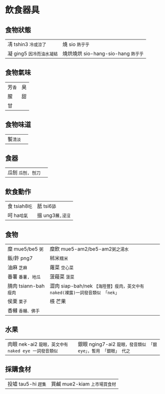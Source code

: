 # 飲食器具

## 食物狀態

|  |  |
| :--- | :--- |
| 凊 tshin3 `冷或涼了` | 燒 sio `熱乎乎` |
| 凝 ging5 `因冷而油水凝結` | 燒烘燒烘 sio-hang-sio-hang `熱乎乎` |

## 食物氣味

|  |  |
| :--- | :--- |
| 芳`香` | 臭 |
| 腥 | 甜 |
| 甘 |  |

## 食物味道

|  |  |
| :--- | :--- |
| 䭕`清淡` |  |

## 食器

|  |  |
| :--- | :--- |
| 瓜刨 `瓜刨, 刨刀` |  |

## 飲食動作

|  |  |
| :--- | :--- |
| 食 tsiah8`吃` | 舐 tsi6`舔` |
| 呵 ha`哈氣` | 搵 ung3`蘸,浸沒` |

## 食物

|  |  |
| :--- | :--- |
| 糜 mue5/be5 `粥` | 糜飲 mue5-am2/be5-am2`粥之湯水` |
| 飯/飰 png7 | 秫米`糯米` |
| 油麻 `芝麻` | 蕹菜 `空心菜` |
| 番薯 `番薯, 地瓜` | 菠薐菜 `菠菜` |
| 腈肉 tsiann-bah `瘦肉` | 澀肉 siap-bah/nek `【海陸豐】瘦肉，英文中有 naked(裸露)一詞發音類似 「nek」` |
| 侯栗 `栗子` | 檨 芒果 |
| 香櫞 `香櫞、佛手` |  |

## 水果

|  |  |
| :--- | :--- |
| 肉眼 nek-ai2 `龍眼，英文中有 naked eye 一詞發音類似` | 銀眼 nging7-ai2 `龍眼，發音類似 「銀 eye」，暫用 「銀眼」 代之` |

## 採購食材

|  |  |
| :--- | :--- |
| 投墟 tau5-hi `趕集` | 買鹹 mue2-kiam `上市場買食材` |

